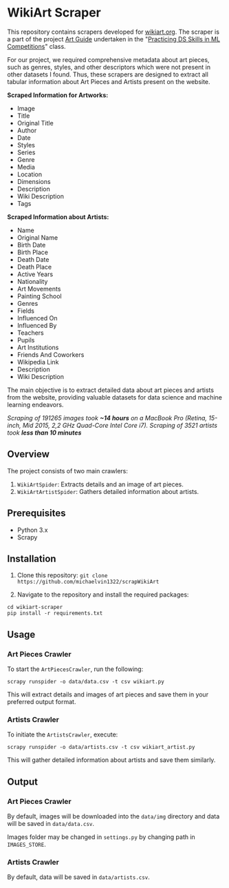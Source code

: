 
# WikiArt Scraper

This repository contains scrapers developed for 
[wikiart.org](https://www.wikiart.org/). The scraper is a part of the 
project [Art Guide](https://github.com/aguschin/art-guide) undertaken in 
the "[Practicing DS Skills in ML 
Competitions](https://harbour.space/data-science/courses/practicing-ds-skills-in-ml-competitions-alexander-guschin-875)" 
class. 

For our project, we required comprehensive metadata about art pieces, such 
as genres, styles, and other descriptors which were not present in other 
datasets I found. Thus, these scrapers are 
designed to extract all tabular information about Art Pieces and Artists 
present on the website.

**Scraped Information for Artworks:**
- Image
- Title
- Original Title
- Author
- Date
- Styles
- Series
- Genre
- Media
- Location
- Dimensions
- Description
- Wiki Description
- Tags

**Scraped Information about Artists:**
- Name
- Original Name
- Birth Date
- Birth Place
- Death Date
- Death Place
- Active Years
- Nationality
- Art Movements
- Painting School
- Genres
- Fields
- Influenced On
- Influenced By
- Teachers
- Pupils
- Art Institutions
- Friends And Coworkers
- Wikipedia Link
- Description
- Wiki Description

The main objective is to extract detailed data about art pieces and artists from the website, providing valuable datasets for data science and machine learning endeavors.

*Scraping of 191265 images took **~14 hours** on a MacBook Pro (Retina, 
15-inch, Mid 2015, 2,2 GHz Quad-Core Intel Core i7). Scraping of 3521 
artists took **less than 10 
minutes***

## Overview

The project consists of two main crawlers:

1. `WikiArtSpider`: Extracts details and an image of art pieces.
2. `WikiArtArtistSpider`: Gathers detailed information about artists.

## Prerequisites

- Python 3.x
- Scrapy

## Installation

1. Clone this repository:
`git clone https://github.com/michaelvin1322/scrapWikiArt`

2. Navigate to the repository and install the required packages:

`cd wikiart-scraper`\
`pip install -r requirements.txt`

## Usage

### Art Pieces Crawler

To start the `ArtPiecesCrawler`, run the following:

`scrapy runspider -o data/data.csv -t csv wikiart.py`

This will extract details and images of art pieces and save them in your preferred output format.

### Artists Crawler

To initiate the `ArtistsCrawler`, execute:

`scrapy runspider -o data/artists.csv -t csv wikiart_artist.py`

This will gather detailed information about artists and save them similarly.

## Output

### Art Pieces Crawler

By default, images will be downloaded into the `data/img` directory and 
data will be saved in `data/data.csv`. 

Images folder may be changed in `settings.py` by changing path in 
`IMAGES_STORE`.

### Artists Crawler

By default, data will be saved in `data/artists.csv`.

